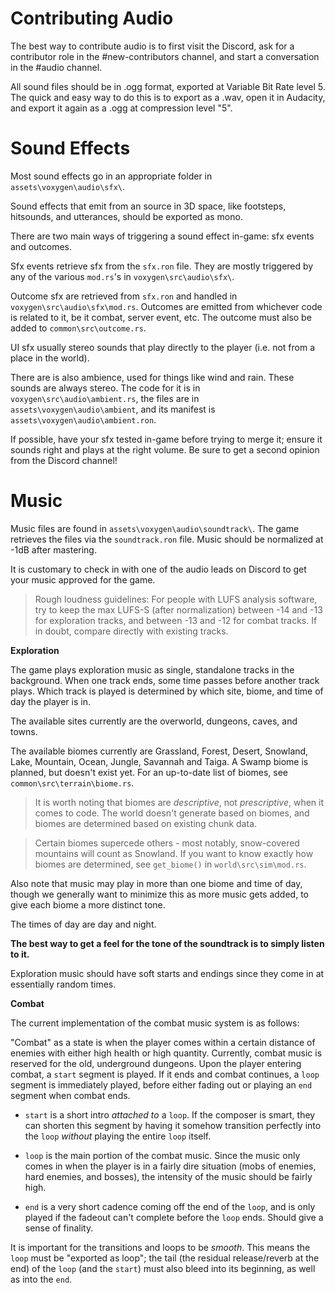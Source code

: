 # Contributing Audio

The best way to contribute audio is to first visit the Discord, ask for a contributor role in the #new-contributors channel, and start a conversation in the #audio channel.

All sound files should be in .ogg format, exported at Variable Bit Rate level 5. The quick and easy way to do this is to export as a .wav, open it in Audacity, and export it again as a .ogg at compression level "5".

# Sound Effects

Most sound effects go in an appropriate folder in `assets\voxygen\audio\sfx\`.

Sound effects that emit from an source in 3D space, like footsteps, hitsounds, and utterances, should be exported as mono.

There are two main ways of triggering a sound effect in-game: sfx events and outcomes.

Sfx events retrieve sfx from the `sfx.ron` file. They are mostly triggered by any of the various `mod.rs`'s in `voxygen\src\audio\sfx\`.

Outcome sfx are retrieved from `sfx.ron` and handled in `voxygen\src\audio\sfx\mod.rs`. Outcomes are emitted from whichever code is related to it, be it combat, server event, etc. The outcome must also be added to `common\src\outcome.rs`.

UI sfx usually stereo sounds that play directly to the player (i.e. not from a place in the world).

There are is also ambience, used for things like wind and rain. These sounds are always stereo. The code for it is in `voxygen\src\audio\ambient.rs`, the files are in `assets\voxygen\audio\ambient`, and its manifest is `assets\voxygen\audio\ambient.ron`.

If possible, have your sfx tested in-game before trying to merge it; ensure it sounds right and plays at the right volume. Be sure to get a second opinion from the Discord channel!

# Music

Music files are found in `assets\voxygen\audio\soundtrack\`. The game retrieves the files via the `soundtrack.ron` file. Music should be normalized at -1dB after mastering.

It is customary to check in with one of the audio leads on Discord to get your music approved for the game.

>Rough loudness guidelines:
> For people with LUFS analysis software, try to keep the max LUFS-S (after normalization) between -14 and -13 for exploration tracks, and between -13 and -12 for combat tracks. If in doubt, compare directly with existing tracks. 

**Exploration**

The game plays exploration music as single, standalone tracks in the background. When one track ends, some time passes before another track plays. Which track is played is determined by which site, biome, and time of day the player is in.

The available sites currently are the overworld, dungeons, caves, and towns.

The available biomes currently are Grassland, Forest, Desert, Snowland, Lake, Mountain, Ocean, Jungle, Savannah and Taiga.  A Swamp biome is planned, but doesn't exist yet. For an up-to-date list of biomes, see `common\src\terrain\biome.rs`.

> It is worth noting that biomes are *descriptive*, not *prescriptive*, when it comes to code. The world doesn't generate based on biomes, and biomes are determined based on existing chunk data.

> Certain biomes supercede others - most notably, snow-covered mountains will count as Snowland. If you want to know exactly how biomes are determined, see `get_biome()` in `world\src\sim\mod.rs`.

Also note that music may play in more than one biome and time of day, though we generally want to minimize this as more music gets added, to give each biome a more distinct tone.

The times of day are day and night.

**The best way to get a feel for the tone of the soundtrack is to simply listen to it.**

Exploration music should have soft starts and endings since they come in at essentially random times.

**Combat**

The current implementation of the combat music system is as follows:

"Combat" as a state is when the player comes within a certain distance of enemies with either high health or high quantity. Currently, combat music is reserved for the old, underground dungeons. Upon the player entering combat, a `start` segment is played. If it ends and combat continues, a `loop` segment is immediately played, before either fading out or playing an `end` segment when combat ends.

- `start` is a short intro *attached to* a `loop`. If the composer is smart, they can shorten this segment by having it somehow transition perfectly into the `loop` *without* playing the entire `loop` itself.

- `loop` is the main portion of the combat music. Since the music only comes in when the player is in a fairly dire situation (mobs of enemies, hard enemies, and bosses), the intensity of the music should be fairly high.

- `end` is a very short cadence coming off the end of the `loop`, and is only played if the fadeout can't complete before the `loop` ends. Should give a sense of finality.

It is important for the transitions and loops to be *smooth*. This means the `loop` must be "exported as loop"; the tail (the residual release/reverb at the end) of the `loop` (and the `start`) must also bleed into its beginning, as well as into the `end`.
